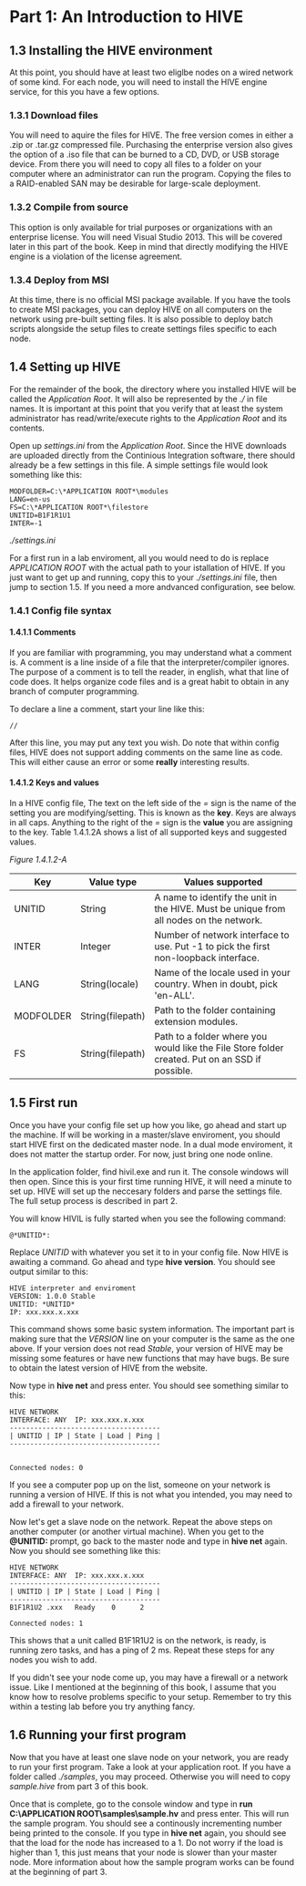 # Part 1: An Introduction to HIVE




## 1.3 Installing the HIVE environment
At this point, you should have at least two eliglbe nodes on a wired network of some kind. For each node, you will need to install the HIVE engine service, for this you have a few options.

### 1.3.1 Download files
You will need to aquire the files for HIVE. The free version comes in either a .zip or .tar.gz compressed file. Purchasing the enterprise version also gives the option of a .iso file that can be burned to a CD, DVD, or USB storage device. From there you will need to copy all files to a folder on your computer where an administrator can run the program. Copying the files to a RAID-enabled SAN may be desirable for large-scale deployment.

### 1.3.2 Compile from source
This option is only available for trial purposes or organizations with an enterprise license. You will need Visual Studio 2013. This will be covered later in this part of the book. Keep in mind that directly modifying the HIVE engine is a violation of the license agreement.

### 1.3.4 Deploy from MSI
At this time, there is no official MSI package available. If you have the tools to create MSI packages, you can deploy HIVE on all computers on the network using pre-built setting files. It is also possible to deploy batch scripts alongside the setup files to create settings files specific to each node.

## 1.4 Setting up HIVE
For the remainder of the book, the directory where you installed HIVE will be called the *Application Root*. It will also be represented by the *./* in file names. It is important at this point that you verify that at least the system administrator has read/write/execute rights to the *Application Root* and its contents.

Open up *settings.ini* from the *Application Root*. Since the HIVE downloads are uploaded directly from the Continious Integration software, there should already be a few settings in this file. A simple settings file would look something like this:

    MODFOLDER=C:\*APPLICATION ROOT*\modules
    LANG=en-us
    FS=C:\*APPLICATION ROOT*\filestore
    UNITID=B1F1R1U1
    INTER=-1

*./settings.ini*

For a first run in a lab enviroment, all you would need to do is replace *APPLICATION ROOT* with the actual path to your istallation of HIVE. If you just want to get up and running, copy this to your *./settings.ini* file, then jump to section 1.5. If you need a more andvanced configuration, see below.

### 1.4.1 Config file syntax
#### 1.4.1.1 Comments
If you are familiar with programming, you may understand what a comment is. A comment is a line inside of a file that the interpreter/compiler ignores. The purpose of a comment is to tell the reader, in english, what that line of code does. It helps organize code files and is a great habit to obtain in any branch of computer programming.

To declare a line a comment, start your line like this:

    //
    
After this line, you may put any text you wish. Do note that within config files, HIVE does not support adding comments on the same line as code. This will either cause an error or some **really** interesting results.

#### 1.4.1.2 Keys and values
In a HIVE config file, The text on the left side of the *=* sign is the name of the setting you are modifying/setting. This is known as the **key**. Keys are always in all caps. Anything to the right of the *=* sign is the **value** you are assigning to the key. Table 1.4.1.2A shows a list of all supported keys and suggested values.

*Figure 1.4.1.2-A*

| Key | Value type |Values supported |
| -- | -- | -- |
| UNITID | String | A name to identify the unit in the HIVE. Must be unique from all nodes on the network. |
| INTER | Integer | Number of network interface to use. Put -1 to pick the first non-loopback interface. |
| LANG | String(locale) | Name of the locale used in your country. When in doubt, pick 'en-ALL'. |
| MODFOLDER | String(filepath) | Path to the folder containing extension modules. |
| FS | String(filepath) | Path to a folder where you would like the File Store folder created. Put on an SSD if possible. |

## 1.5 First run

Once you have your config file set up how you like, go ahead and start up the machine. If will be working in a master/slave enviroment, you should start HIVE first on the dedicated master node. In a dual mode enviroment, it does not matter the startup order. For now, just bring one node online.

In the application folder, find hivil.exe and run it. The console windows will then open. Since this is your first time running HIVE, it will need a minute to set up. HIVE will set up the neccesary folders and parse the settings file. The full setup process is described in part 2.

You will know HIVIL is fully started when you see the following command:

    @*UNITID*: 
    
Replace *UNITID* with whatever you set it to in your config file. Now HIVE is awaiting a command. Go ahead and type **hive version**. You should see output similar to this:

    HIVE interpreter and enviroment
    VERSION: 1.0.0 Stable
    UNITID: *UNITID*
    IP: xxx.xxx.x.xxx
    
This command shows some basic system information. The important part is making sure that the *VERSION* line on your computer is the same as the one above. If your version does not read *Stable*, your version of HIVE may be missing some features or have new functions that may have bugs. Be sure to obtain the latest version of HIVE from the website.

Now type in **hive net** and press enter. You should see something similar to this:

    HIVE NETWORK
    INTERFACE: ANY  IP: xxx.xxx.x.xxx
    -------------------------------------
    | UNITID | IP | State | Load | Ping |
    -------------------------------------
    
    
    Connected nodes: 0
    
If you see a computer pop up on the list, someone on your network is running a version of HIVE. If this is not what you intended, you may need to add a firewall to your network.

Now let's get a slave node on the network. Repeat the above steps on another computer (or another virtual machine). When you get to the **@UNITID:** prompt, go back to the master node and type in **hive net** again. Now you should see something like this:

    HIVE NETWORK
    INTERFACE: ANY  IP: xxx.xxx.x.xxx
    -------------------------------------
    | UNITID | IP | State | Load | Ping |
    -------------------------------------
    B1F1R1U2 .xxx   Ready    0      2
    
    Connected nodes: 1
    
This shows that a unit called B1F1R1U2 is on the network, is ready, is running zero tasks, and has a ping of 2 ms. Repeat these steps for any nodes you wish to add.

If you didn't see your node come up, you may have a firewall or a network issue. Like I mentioned at the beginning of this book, I assume that you know how to resolve problems specific to your setup. Remember to try this within a testing lab before you try anything fancy.

## 1.6 Running your first program

Now that you have at least one slave node on your network, you are ready to run your first program. Take a look at your application root. If you have a folder called *./samples*, you may proceed. Otherwise you will need to copy *sample.hive* from part 3 of this book.

Once that is complete, go to the console window and type in **run C:\APPLICATION ROOT\samples\sample.hv** and press enter. This will run the sample program. You should see a continously incrementing number being printed to the console. If you type in **hive net** again, you should see that the load for the node has increased to a 1. Do not worry if the load is higher than 1, this just means that your node is slower than your master node. More information about how the sample program works can be found at the beginning of part 3.